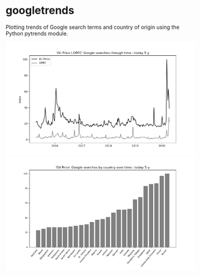 # googletrends
Plotting trends of Google search terms and country of origin using the Python pytrends module.  

![](Figure_1.png)
![](Figure_2.png)



